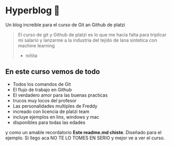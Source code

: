 # Hyperblog 🤣
Un blog increible para el curso de Git an Github de platzi
>El curso de git y Github de platzi es lo que me hacia falta para triplicar mi salario y lanzarme a la industria del tejido de lana sintetica con machine learning
> - niñita

## En este curso vemos de todo
* Todos los comandos de Git
* El flujo de trabajo en Github
* El verdadero amor para las buenas practicas
* trucos muy locos del profesor
* Las personalidades multiples de Freddy
* increado con licencia de platzi team
* incluye ejemplos en linx, windows y mac
* disponibles para todas las edades



y como un amable recordatorio **Este readme.md chiste**. Diseñado para el ejemplo. Si llego aca NO TE LO TOMES EN SERIO y mejor ve a ver el curso. 
